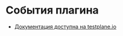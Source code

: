 # События плагина

- [Документация доступна на testplane.io](https://testplane.io/docs/v8/html-reporter/html-reporter-events/)
